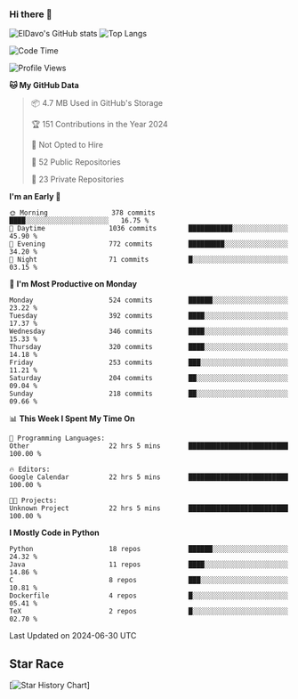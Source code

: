 ### Hi there 👋
![ElDavo's GitHub stats](https://github-readme-stats.vercel.app/api?username=ElDavoo&show_icons=true&theme=chartreuse-dark)
![Top Langs](https://github-readme-stats.vercel.app/api/top-langs/?username=ElDavoo&theme=chartreuse-dark&layout=compact)

<!--START_SECTION:waka-->
![Code Time](http://img.shields.io/badge/Code%20Time-1%2C516%20hrs%2017%20mins-blue)

![Profile Views](http://img.shields.io/badge/Profile%20Views-2-blue)

**🐱 My GitHub Data** 

> 📦 4.7 MB Used in GitHub's Storage 
 > 
> 🏆 151 Contributions in the Year 2024
 > 
> 🚫 Not Opted to Hire
 > 
> 📜 52 Public Repositories 
 > 
> 🔑 23 Private Repositories 
 > 
**I'm an Early 🐤** 

```text
🌞 Morning                378 commits         ████░░░░░░░░░░░░░░░░░░░░░   16.75 % 
🌆 Daytime                1036 commits        ███████████░░░░░░░░░░░░░░   45.90 % 
🌃 Evening                772 commits         █████████░░░░░░░░░░░░░░░░   34.20 % 
🌙 Night                  71 commits          █░░░░░░░░░░░░░░░░░░░░░░░░   03.15 % 
```
📅 **I'm Most Productive on Monday** 

```text
Monday                   524 commits         ██████░░░░░░░░░░░░░░░░░░░   23.22 % 
Tuesday                  392 commits         ████░░░░░░░░░░░░░░░░░░░░░   17.37 % 
Wednesday                346 commits         ████░░░░░░░░░░░░░░░░░░░░░   15.33 % 
Thursday                 320 commits         ████░░░░░░░░░░░░░░░░░░░░░   14.18 % 
Friday                   253 commits         ███░░░░░░░░░░░░░░░░░░░░░░   11.21 % 
Saturday                 204 commits         ██░░░░░░░░░░░░░░░░░░░░░░░   09.04 % 
Sunday                   218 commits         ██░░░░░░░░░░░░░░░░░░░░░░░   09.66 % 
```


📊 **This Week I Spent My Time On** 

```text
💬 Programming Languages: 
Other                    22 hrs 5 mins       █████████████████████████   100.00 % 

🔥 Editors: 
Google Calendar          22 hrs 5 mins       █████████████████████████   100.00 % 

🐱‍💻 Projects: 
Unknown Project          22 hrs 5 mins       █████████████████████████   100.00 % 
```

**I Mostly Code in Python** 

```text
Python                   18 repos            ██████░░░░░░░░░░░░░░░░░░░   24.32 % 
Java                     11 repos            ████░░░░░░░░░░░░░░░░░░░░░   14.86 % 
C                        8 repos             ███░░░░░░░░░░░░░░░░░░░░░░   10.81 % 
Dockerfile               4 repos             █░░░░░░░░░░░░░░░░░░░░░░░░   05.41 % 
TeX                      2 repos             █░░░░░░░░░░░░░░░░░░░░░░░░   02.70 % 
```




 Last Updated on 2024-06-30 UTC
<!--END_SECTION:waka-->

## Star Race

[![Star History Chart](https://api.star-history.com/svg?repos=ElDavoo/WhatsApp-Crypt14-Crypt15-Decrypter,ElDavoo/TuringOS,EliteAndroidApps/WhatsApp-Crypt12-Decrypter,KnugiHK/Whatsapp-Chat-Exporter&type=Date)]
